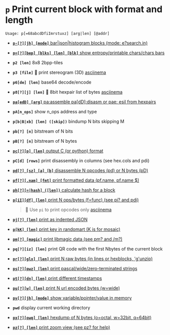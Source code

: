 <!-- TITLE: p -->
<!-- SUBTITLE: All printing functions are handled by p and its sub options -->

#  **`p`** Print current block with format and length


```text
Usage: p[=68abcdDfiImrstuxz] [arg|len] [@addr]
```


- [ **`p-[?][jh] [mode]`** bar|json|histogram blocks (mode: e?search.in)](/options/p/p-jh)

- [ **`p=[?][bep] [blks] [len] [blk]`** show entropy/printable chars/chars bars](/options/p/p-bep)

- **`p2 [len]`** 8x8 2bpp-tiles
- **`p3 [file]`** 🚀 print stereogram (3D) [asciinema](https://asciinema.org/a/tMwTJ5McX5vVsSwH21gBDXNTp)
- **`p6[de] [len]`** base64 decode/encode
- **`p8[?][j] [len]`** 🚀 8bit hexpair list of bytes [asciinema](https://asciinema.org/a/NiBOmL4HjzsMgYlIMiZxHAwGv)

- [ **`pa[edD] [arg]`** pa:assemble pa[dD]:disasm or pae: esil from hexpairs](/options/p/pa-ed)

- **`pA[n_ops]`** show n_ops address and type
- **`p[b|B|xb] [len] ([skip])`** bindump N bits skipping M
- **`pb[?] [n]`** bitstream of N bits
- **`pB[?] [n]`** bitstream of N bytes

- [ **`pc[?][p] [len]`** output C (or python) format](/options/p/pc-p)

- **`pC[d] [rows]`** print disassembly in columns (see hex.cols and pdi)

- [ **`pd[?] [sz] [a] [b]`** disassemble N opcodes (pd) or N bytes (pD)](/options/p/pd-sz)

- [ **`pf[?][.nam] [fmt]`** print formatted data (pf.name, pf.name $<expr>)](/options/p/pf-nam)

- [ **`ph[?][=|hash] ([len])`** calculate hash for a block](/options/p/ph-hash)

- [ **`p[iI][df] [len]`** print N ops/bytes (f=func) (see pi? and pdi)](/options/p/p-iI)
	> 🚀 Use `pi` to print opcodes only [asciinema](https://asciinema.org/a/Ygnzj7RSt7JJ3orx8DvonLpIW)

- [ **`pj[?] [len]`** print as indented JSON](/options/p/pj-len)

- [ **`p[kK] [len]`** print key in randomart (K is for mosaic)](/options/p/p-k_capK)

- [ **`pm[?] [magic]`** print libmagic data (see pm? and /m?)](/options/p/pm-magic)

- **`pq[?][iz] [len]`** print QR code with the first Nbytes of the current block

- [ **`pr[?][glx] [len]`** print N raw bytes (in lines or hexblocks, 'g'unzip)](/options/p/pr-glx)

- [ **`ps[?][pwz] [len]`** print pascal/wide/zero-terminated strings](/options/p/ps-pwz)

- [ **`pt[?][dn] [len]`** print different timestamps](/options/p/pt-dn)

- [ **`pu[?][w] [len]`** print N url encoded bytes (w=wide)](/options/p/pu-w-len)

- [ **`pv[?][jh] [mode]`** show variable/pointer/value in memory](/options/p/pv-jh-mode)

- **`pwd`** display current working directory

- [ **`px[?][owq] [len]`** hexdump of N bytes (o=octal, w=32bit, q=64bit)](/options/p/px-owq)

- [ **`pz[?] [len]`** print zoom view (see pz? for help)](/options/p/pz-len-print-zoom)

<p hidden>p2 p3 p6 p8 pA pb pB pC pd pf ph pi pj pk pK pm pq pr ps pt pu pv pwd px pz</p>